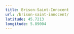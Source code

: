```yaml
---
title: Brison-Saint-Innocent
url: /brison-saint-innocent/
latitude: 45.7213
longitude: 5.89004
---
```

